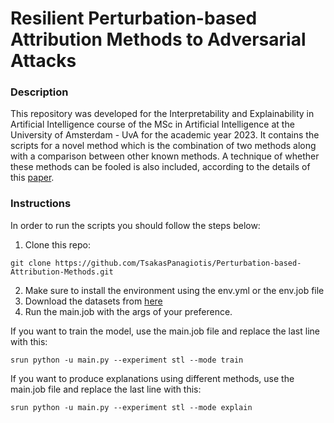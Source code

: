 # Resilient Perturbation-based Attribution Methods to Adversarial Attacks


### Description

This repository was developed for the Interpretability and Explainability in Artificial Intelligence course of the MSc in Artificial Intelligence at the University of Amsterdam - UvA for the academic year 2023. It contains the scripts for a novel method which is the combination of two methods along with a comparison between other known methods. A technique of whether these methods can be fooled is also included, according to the details of this [paper](https://arxiv.org/pdf/1911.02508.pdf).

### Instructions

In order to run the scripts you should follow the steps below:
1. Clone this repo:

`git clone https://github.com/TsakasPanagiotis/Perturbation-based-Attribution-Methods.git`

2. Make sure to install the environment using the env.yml or the env.job file
3. Download the datasets from [here](https://drive.google.com/file/d/1sXfYSES4B84yucqUK1pWVbMiOu41ruB3/view?usp=sharing)
4. Run the main.job with the args of your preference.

If you want to train the model, use the main.job file and replace the last line with this:

`srun python -u main.py --experiment stl --mode train`

If you want to produce explanations using different methods, use the main.job file and replace the last line with this:

`srun python -u main.py --experiment stl --mode explain`


